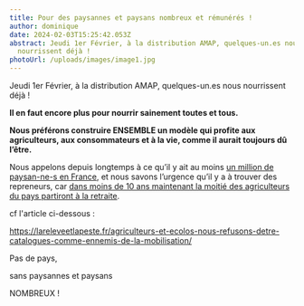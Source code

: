 ```yaml
---
title: Pour des paysannes et paysans nombreux et rémunérés !
author: dominique
date: 2024-02-03T15:25:42.053Z
abstract: Jeudi 1er Février, à la distribution AMAP, quelques-un.es nous
  nourrissent déjà !
photoUrl: /uploads/images/image1.jpg
---
```

Jeudi 1er Février, à la distribution AMAP, quelques-un.es nous nourrissent déjà !

**Il en faut encore plus pour nourrir sainement toutes et tous.**

**Nous préférons construire ENSEMBLE un modèle qui profite aux agriculteurs, aux consommateurs et à la vie, comme il aurait toujours dû l’être.**

Nous appelons depuis longtemps à ce qu’il y ait au moins [un million de paysan-ne-s en France](https://lareleveetlapeste.fr/nous-avons-besoin-dun-million-de-paysans-et-paysannes-partout-en-france-dici-2050/), et nous savons l’urgence qu’il y a à trouver des repreneurs, car [dans moins de 10 ans maintenant la moitié des agriculteurs du pays partiront à la retraite](https://lareleveetlapeste.fr/en-france-100-000-fermes-ont-disparu-en-dix-ans/).

cf l'article ci-dessous :

https://lareleveetlapeste.fr/agriculteurs-et-ecolos-nous-refusons-detre-catalogues-comme-ennemis-de-la-mobilisation/

Pas de pays,

 sans paysannes et paysans 

NOMBREUX !